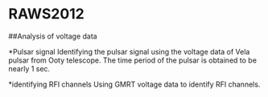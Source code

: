 # RAWS2012
##Analysis of voltage data

*Pulsar signal 
Identifying the pulsar signal using the voltage data of Vela pulsar from Ooty telescope. The time period of the pulsar is obtained to be nearly 1 sec.

*identifying RFI channels
Using GMRT voltage data to identify RFI channels.
